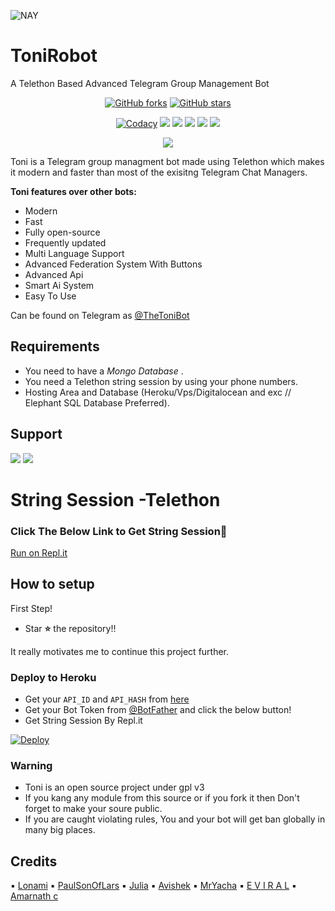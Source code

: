 ![NAY](https://telegra.ph/file/f1314e3647407e0f667c6.jpg)
# ToniRobot
A Telethon Based Advanced Telegram Group Management Bot

<p align="center">
    <a href="https://github.com/fvckcat/Toni/network"><img src="https://img.shields.io/github/forks/TeamEviral/HaritaRobot?style=for-the-badge" alt="GitHub forks" /></a>
    <a href="https://github.com/fvckcat/Toni/stargazers"><img src="https://img.shields.io/github/stars/TeamEviral/HaritaRobot?style=for-the-badge" alt="GitHub stars" /></a>
</p>
<p align="center">
    <a href="https://app.codacy.com/manual/Teameviral/HaritaRobot/dashboard"> <img src="https://img.shields.io/codacy/grade/4d58f2a402b54aed8a7d95f7add45a81?color=brightgreen&logo=codacy&logoColor=green&style=for-the-badge" alt="Codacy" /></a>
    <a href="https://github.com/com/fvckcat/Toni"> <img src="https://img.shields.io/github/repo-size/TeamEviral/HaritaRobot?color=orange&logo=github&logoColor=green&style=for-the-badge" /></a>
    <a href="https://github.com/com/fvckcat/Toni/commits/main"> <img src="https://img.shields.io/github/last-commit/TeamEviral/HaritaRobot?color=brown&logo=github&logoColor=green&style=for-the-badge" /></a>
    <a href="https://github.com/com/fvckcat/Toni/issues"> <img src="https://img.shields.io/github/issues/TeamEviral/HaritaRobot?color=blueviolet&logo=github&logoColor=green&style=for-the-badge" /></a>
    <a href="https://github.com/com/fvckcat/Toni/network/members"> <img src="https://img.shields.io/github/forks/TeamEviral/HaritaRobot?color=red&logo=github&logoColor=green&style=for-the-badge" /></a>  
    <a href="https://pypi.org/project/Telethon/"> <img src="https://img.shields.io/pypi/v/telethon?color=yellow&label=telethon&logo=python&logoColor=green&style=for-the-badge" /></a>
</p>

<p align="center">
  <img src="https://telegra.ph/file/9d7bd6f3108378c610237.jpg">
</p>

Toni is a Telegram group managment bot made using Telethon which makes it modern and faster than most of the exisitng Telegram Chat Managers.

**Toni features over other bots:**
- Modern
- Fast
- Fully open-source
- Frequently updated
- Multi Language Support
- Advanced Federation System With Buttons
- Advanced Api
- Smart Ai System
- Easy To Use

Can be found on Telegram as [@TheToniBot](https://t.me/TheToniBot)</br>

## Requirements
- You need to have a *Mongo Database* .
- You need a Telethon string session by using your phone numbers.
- Hosting Area and Database (Heroku/Vps/Digitalocean and exc // Elephant SQL Database Preferred).



## Support
<a href="https://t.me/CandaAnda"><img src="https://img.shields.io/badge/Join-Telegram%20Channel-red.svg?logo=Telegram"></a>
<a href="https://t.me/BluueBlueSky"><img src="https://img.shields.io/badge/Join-Telegram%20Support-blue.svg?logo=telegram"></a>

# String Session -Telethon
### Click The Below Link to Get String Session🧨
[Run on Repl.it](https://replit.com/@Teameviral/GenerateStringSession-1)

## How to setup

First Step!
- Star **⭐** the repository!!

It really motivates me to continue this project further.

### Deploy to Heroku
- Get your `API_ID` and `API_HASH` from [here](https://my.telegram.org/)
- Get your Bot Token from [@BotFather](https://t.me/BotFather)
and click the below button!  <br />
- Get String Session By Repl.it

[![Deploy](https://www.herokucdn.com/deploy/button.svg)](https://heroku.com/deploy?template=https://github.com/fvckcat/Toni)

### Warning
- Toni is an open source project under gpl v3
- If you kang any module from this source or if you fork it then Don't forget to make your soure public.
- If you are caught violating rules, You and your bot will get ban globally in many big places.


## Credits

▪️ [Lonami](https://github.com/Lonami)
▪️ [PaulSonOfLars](https://github.com/PaulSonOfLars/tgbot)
▪️ [Julia](https://github.com/AvishekBhattacharjee/AlexaFamilyBot)
▪️ [Avishek](https://github.com/AvishekBhattacharjee)
▪️ [MrYacha](https://github.com/MrYacha)
▪️ [E V I R A L](https://t.me/Eviral)
▪️ [Amarnath c](https://github.com/Amarnathcdj)
